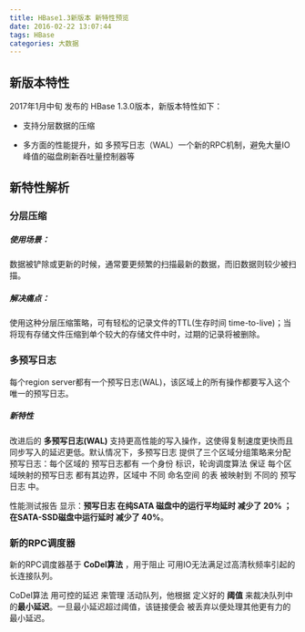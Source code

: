 ```yaml
---
title: HBase1.3新版本 新特性预览
date: 2016-02-22 13:07:44
tags: HBase
categories: 大数据
---
```


## 新版本特性

2017年1月中旬 发布的 HBase 1.3.0版本，新版本特性如下：

- 支持分层数据的压缩

- 多方面的性能提升，如 多预写日志（WAL）一个新的RPC机制，避免大量IO峰值的磁盘刷新吞吐量控制器等

  <!-- more -->

## 新特性解析

### 分层压缩

##### 使用场景：

数据被铲除或更新的时候，通常要更频繁的扫描最新的数据，而旧数据则较少被扫描。

##### 解决痛点：

使用这种分层压缩策略，可有轻松的记录文件的TTL(生存时间 time-to-live)；当将现有存储文件压缩到单个较大的存储文件中时，过期的记录将被删除。

### 多预写日志

每个region server都有一个预写日志(WAL)，该区域上的所有操作都要写入这个唯一的预写日志。

##### 新特性

改进后的 **多预写日志(WAL)** 支持更高性能的写入操作，这使得复制速度更快而且同步写入的延迟更低。默认情况下，多预写日志 提供了三个区域分组策略来分配 预写日志：每个区域的 预写日志都有 一个身份 标识，轮询调度算法 保证 每个区域映射的预写日志 都有其边界，区域中 不同 命名空间 的表 被映射到 不同的 预写日志 中。

性能测试报告 显示：**预写日志 在纯SATA 磁盘中的运行平均延时 减少了 20% ；在SATA-SSD磁盘中运行延时 减少了 40%**。

### 新的RPC调度器

新的RPC调度器基于 **CoDel算法** ，用于阻止 可用IO无法满足过高清秋频率引起的 长连接队列。

CoDel算法 用可控的延迟 来管理 活动队列，他根据 定义好的 **阈值** 来裁决队列中的**最小延迟**。一旦最小延迟超过阈值，该链接便会 被丢弃以便处理其他更有力的 最小延迟。